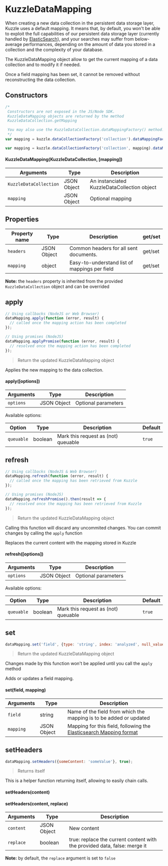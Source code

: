 # KuzzleDataMapping

When creating a new data collection in the persistent data storage layer, Kuzzle uses a default mapping.
It means that, by default, you won't be able to exploit the full capabilities of our persistent data storage layer (currently handled by [ElasticSearch](https://www.elastic.co/products/elasticsearch)), and your searches may suffer from below-average performances, depending on the amount of data you stored in a collection and the complexity of your database.

The KuzzleDataMapping object allow to get the current mapping of a data collection and to modify it if needed.

<aside class="notice">
Once a field mapping has been set, it cannot be removed without reconstructing the data collection.
</aside>

## Constructors

```js
/*
 Constructors are not exposed in the JS/Node SDK.
 KuzzleDataMapping objects are returned by the method
 KuzzleDataCollection.getMapping

 You may also use the KuzzleDataCollection.dataMappingFactory() method:
 */
var mapping = kuzzle.dataCollectionFactory('collection').dataMappingFactory();

var mapping = kuzzle.dataCollectionFactory('collection', mapping).dataMappingFactory();
```

#### KuzzleDataMapping(KuzzleDataCollection, [mapping])

| Arguments | Type | Description |
|---------------|---------|----------------------------------------|
| ``KuzzleDataCollection`` | JSON Object | An instanciated KuzzleDataCollection object |
| ``mapping`` | JSON Object | Optional mapping |

## Properties

| Property name | Type | Description | get/set |
|--------------|--------|-----------------------------------|---------|
| ``headers`` | JSON Object | Common headers for all sent documents. | get/set |
| ``mapping`` | object | Easy-to-understand list of mappings per field | get/set |

**Note:** the ``headers`` property is inherited from the provided ``KuzzleDataCollection`` object and can be overrided

## apply

```js
// Using callbacks (NodeJS or Web Browser)
dataMapping.apply(function (error, result) {
  // called once the mapping action has been completed
});

// Using promises (NodeJS)
dataMapping.applyPromise(function (error, result) {
  // resolved once the mapping action has been completed
});
```

> Return the updated KuzzleDataMapping object

Applies the new mapping to the data collection.

#### apply([options])

| Arguments | Type | Description |
|---------------|---------|----------------------------------------|
| ``options`` | JSON Object | Optional parameters |

Available options:

| Option | Type | Description | Default |
|---------------|---------|----------------------------------------|---------|
| ``queuable`` | boolean | Mark this request as (not) queuable | ``true`` |

## refresh

```js
// Using callbacks (NodeJS & Web Browser)
dataMapping.refresh(function (error, result) {
  // called once the mapping has been retrieved from Kuzzle
});

// Using promises (NodeJS)
dataMapping.refreshPromise().then(result => {
  // resolved once the mapping has been retrieved from Kuzzle
});
```

> Return the updated KuzzleDataMapping object

<aside class="warning">
Calling this function will discard any uncommited changes. You can commit changes by calling the <code>apply</code> function
</aside>

Replaces the current content with the mapping stored in Kuzzle

#### refresh([options])

| Arguments | Type | Description |
|---------------|---------|----------------------------------------|
| ``options`` | JSON Object | Optional parameters |

Available options:

| Option | Type | Description | Default |
|---------------|---------|----------------------------------------|---------|
| ``queuable`` | boolean | Mark this request as (not) queuable | ``true`` |


## set

```js
dataMapping.set('field', {type: 'string', index: 'analyzed', null_value: ''});
```

> Return the updated KuzzleDataMapping object

<aside class="notice">Changes made by this function won't be applied until you call the <code>apply</code> method</aside>

Adds or updates a field mapping.

#### set(field, mapping)

| Arguments | Type | Description |
|---------------|---------|----------------------------------------|
| ``field`` | string | Name of the field from which the mapping is to be added or updated |
| ``mapping`` | JSON Object | Mapping for this field, following the [Elasticsearch Mapping format](https://www.elastic.co/guide/en/elasticsearch/reference/1.3/mapping.html)

## setHeaders

```js
dataMapping.setHeaders({someContent: 'someValue'}, true);
```

> Returns itself

This is a helper function returning itself, allowing to easily chain calls.

#### setHeaders(content)

#### setHeaders(content, replace)

| Arguments | Type | Description |
|---------------|---------|----------------------------------------|
| ``content`` | JSON Object | New content |
| ``replace`` | boolean | true: replace the current content with the provided data, false: merge it |

**Note:** by default, the ``replace`` argument is set to ``false``
